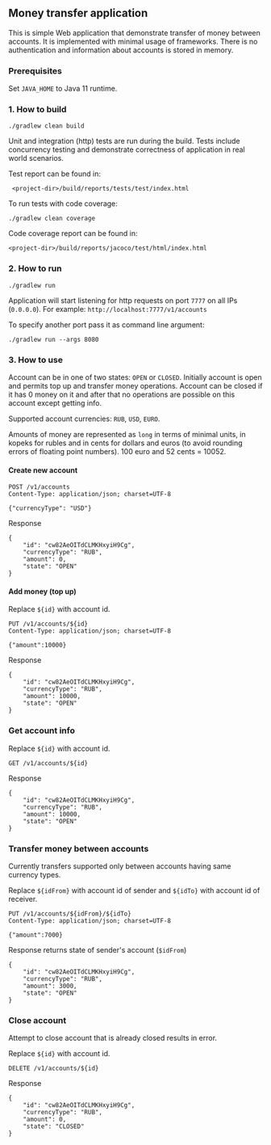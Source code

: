 ## Money transfer application

This is simple Web application that demonstrate transfer of money between accounts.
It is implemented with minimal usage of frameworks.
There is no authentication and information about accounts is stored in memory.

### Prerequisites

Set `JAVA_HOME` to Java 11 runtime. 

### 1. How to build

    ./gradlew clean build

Unit and integration (http) tests are run during the build. Tests include concurrency testing and demonstrate correctness of application in real world scenarios.

Test report can be found in:

     <project-dir>/build/reports/tests/test/index.html

To run tests with code coverage:

    ./gradlew clean coverage
    
Code coverage report can be found in:

    <project-dir>/build/reports/jacoco/test/html/index.html

### 2. How to run

    ./gradlew run

Application will start listening for http requests on port `7777` on all IPs (`0.0.0.0`).
For example: `http://localhost:7777/v1/accounts`

To specify another port pass it as command line argument:

    ./gradlew run --args 8080

### 3. How to use

Account can be in one of two states: `OPEN` or `CLOSED`.
Initially account is open and permits top up and transfer money operations.
Account can be closed if it has 0 money on it and after that no operations are possible on this account except getting info.

Supported account currencies: `RUB`, `USD`, `EURO`.

Amounts of money are represented as `long` in terms of minimal units, in kopeks for rubles and in cents for dollars and euros (to avoid rounding errors of floating point numbers). 100 euro and 52 cents = 10052.

#### Create new account

    POST /v1/accounts
    Content-Type: application/json; charset=UTF-8

    {"currencyType": "USD"}

Response

    {
        "id": "cw82AeOITdCLMKHxyiH9Cg",
        "currencyType": "RUB",
        "amount": 0,
        "state": "OPEN"
    }

#### Add money (top up)

Replace `${id}` with account id. 

    PUT /v1/accounts/${id}
    Content-Type: application/json; charset=UTF-8

    {"amount":10000}

Response

    {
        "id": "cw82AeOITdCLMKHxyiH9Cg",
        "currencyType": "RUB",
        "amount": 10000,
        "state": "OPEN"
    }

### Get account info

Replace `${id}` with account id.

    GET /v1/accounts/${id}

Response

    {
        "id": "cw82AeOITdCLMKHxyiH9Cg",
        "currencyType": "RUB",
        "amount": 10000,
        "state": "OPEN"
    }

### Transfer money between accounts

Currently transfers supported only between accounts having same currency types.

Replace `${idFrom}` with account id of sender and `${idTo}` with account id of receiver.

    PUT /v1/accounts/${idFrom}/${idTo}
    Content-Type: application/json; charset=UTF-8
 
    {"amount":7000}

Response returns state of sender's account (`$idFrom`)

    {
        "id": "cw82AeOITdCLMKHxyiH9Cg",
        "currencyType": "RUB",
        "amount": 3000,
        "state": "OPEN"
    }

### Close account

Attempt to close account that is already closed results in error.

Replace `${id}` with account id.

    DELETE /v1/accounts/${id}

Response

    {
        "id": "cw82AeOITdCLMKHxyiH9Cg",
        "currencyType": "RUB",
        "amount": 0,
        "state": "CLOSED"
    } 
